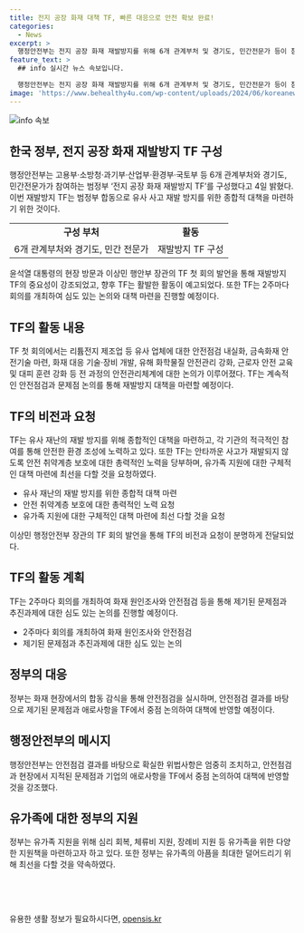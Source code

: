 ```yaml
---
title: 전지 공장 화재 대책 TF, 빠른 대응으로 안전 확보 완료!
categories:
  - News
excerpt: >
  행정안전부는 전지 공장 화재 재발방지를 위해 6개 관계부처 및 경기도, 민간전문가 등이 참여하는 TF를 구성했다고 밝혔다. TF는 유사 사고 재발 방지를 위해 공조하며, 2주마다 회의를 갖고 안전점검 결과를 바탕으로 대책을 마련할 예정이다. TF는 화재 예방부터 대응까지 전 과정의 안전관리체계에 대해 논의했고, 장관은 근본적인 재발방지 대책이 중요하다며 적극 참여를 요청했다. TF는 리튬전지 제조업 안전점검도 실시 중이며, 공장화재 사고 이후 피해자·유가족 지원 대책도 논의 중이다.
feature_text: >
  ## info 실시간 뉴스 속보입니다.

  행정안전부는 전지 공장 화재 재발방지를 위해 6개 관계부처 및 경기도, 민간전문가 등이 참여하는 TF를 구성했다고 밝혔다. TF는 유사 사고 재발 방지를 위해 공조하며, 2주마다 회의를 갖고 안전점검 결과를 바탕으로 대책을 마련할 예정이다. TF는 화재 예방부터 대응까지 전 과정의 안전관리체계에 대해 논의했고, 장관은 근본적인 재발방지 대책이 중요하다며 적극 참여를 요청했다. TF는 리튬전지 제조업 안전점검도 실시 중이며, 공장화재 사고 이후 피해자·유가족 지원 대책도 논의 중이다.
image: 'https://www.behealthy4u.com/wp-content/uploads/2024/06/koreanews.jpg'
---
```


<p><img src="https://www.behealthy4u.com/wp-content/uploads/2024/06/koreanews.jpg" alt="info 속보" /></p>

<h2 data-ke-size="size26">한국 정부, 전지 공장 화재 재발방지 TF 구성</h2>

<p data-ke-size="size16">행정안전부는 고용부·소방청·과기부·산업부·환경부·국토부 등 6개 관계부처와 경기도, 민간전문가가 참여하는 범정부 ‘전지 공장 화재 재발방지 TF’를 구성했다고 4일 밝혔다. 이번 재발방지 TF는 범정부 합동으로 유사 사고 재발 방지를 위한 종합적 대책을 마련하기 위한 것이다.</p>

<table>
  <tr>
    <td style="text-align: center; height: 17px;"><b>구성 부처</b></td>
    <td style="text-align: center; height: 17px;"><b>활동</b></td>
  </tr>
  <tr>
    <td style="text-align: center; height: 17px;">6개 관계부처와 경기도, 민간 전문가</td>
    <td style="text-align: center; height: 17px;">재발방지 TF 구성</td>
  </tr>
</table>

<p data-ke-size="size16">윤석열 대통령의 현장 방문과 이상민 행안부 장관의 TF 첫 회의 발언을 통해 재발방지 TF의 중요성이 강조되었고, 향후 TF는 활발한 활동이 예고되었다. 또한 TF는 2주마다 회의를 개최하여 심도 있는 논의와 대책 마련을 진행할 예정이다.</p>

<h2 data-ke-size="size26">TF의 활동 내용</h2>

<p data-ke-size="size16">TF 첫 회의에서는 리튬전지 제조업 등 유사 업체에 대한 안전점검 내실화, 금속화재 안전기술 마련, 화재 대응 기술·장비 개발, 유해 화학물질 안전관리 강화, 근로자 안전 교육 및 대피 훈련 강화 등 전 과정의 안전관리체계에 대한 논의가 이루어졌다. TF는 계속적인 안전점검과 문제점 논의를 통해 재발방지 대책을 마련할 예정이다.</p>

<h2 data-ke-size="size26">TF의 비전과 요청</h2>

<p data-ke-size="size16">TF는 유사 재난의 재발 방지를 위해 종합적인 대책을 마련하고, 각 기관의 적극적인 참여를 통해 안전한 환경 조성에 노력하고 있다. 또한 TF는 안타까운 사고가 재발되지 않도록 안전 취약계층 보호에 대한 총력적인 노력을 당부하며, 유가족 지원에 대한 구체적인 대책 마련에 최선을 다할 것을 요청하였다.</p>

<ul>
  <li>유사 재난의 재발 방지를 위한 종합적 대책 마련</li>
  <li>안전 취약계층 보호에 대한 총력적인 노력 요청</li>
  <li>유가족 지원에 대한 구체적인 대책 마련에 최선 다할 것을 요청</li>
</ul>

<p data-ke-size="size16">이상민 행정안전부 장관의 TF 회의 발언을 통해 TF의 비전과 요청이 분명하게 전달되었다.</p>

<h2 data-ke-size="size26">TF의 활동 계획</h2>

<p data-ke-size="size16">TF는 2주마다 회의를 개최하여 화재 원인조사와 안전점검 등을 통해 제기된 문제점과 추진과제에 대한 심도 있는 논의를 진행할 예정이다.</p>

<ul>
  <li>2주마다 회의를 개최하여 화재 원인조사와 안전점검</li>
  <li>제기된 문제점과 추진과제에 대한 심도 있는 논의</li>
</ul>

<h2 data-ke-size="size26">정부의 대응</h2>

<p data-ke-size="size16">정부는 화재 현장에서의 합동 감식을 통해 안전점검을 실시하며, 안전점검 결과를 바탕으로 제기된 문제점과 애로사항을 TF에서 중점 논의하여 대책에 반영할 예정이다.</p>

<h2 data-ke-size="size26">행정안전부의 메시지</h2>

<p data-ke-size="size16">행정안전부는 안전점검 결과를 바탕으로 확실한 위법사항은 엄중히 조치하고, 안전점검과 현장에서 지적된 문제점과 기업의 애로사항을 TF에서 중점 논의하여 대책에 반영할 것을 강조했다.</p>

<h2 data-ke-size="size26">유가족에 대한 정부의 지원</h2>

<p data-ke-size="size16">정부는 유가족 지원을 위해 심리 회복, 체류비 지원, 장례비 지원 등 유가족을 위한 다양한 지원책을 마련하고자 하고 있다. 또한 정부는 유가족의 아픔을 최대한 덜어드리기 위해 최선을 다할 것을 약속하였다.</p>

<p data-ke-size="size16">&nbsp;</p>

<p data-ke-size="size16">&nbsp;</p>
유용한 생활 정보가 필요하시다면, <a href="https://opensis.kr" rel="dofollow">opensis.kr</a>


